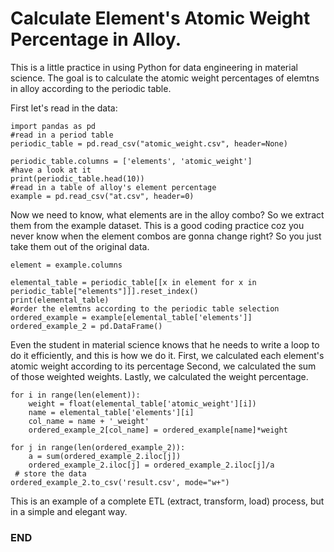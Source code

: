 # Calculate Element's Atomic Weight Percentage in Alloy.

This is a little practice in using Python for data engineering in material science. The goal is to calculate the atomic weight percentages of elemtns in alloy according to the periodic table.

First let's read in the data:

```{python}
import pandas as pd
#read in a period table
periodic_table = pd.read_csv("atomic_weight.csv", header=None)

periodic_table.columns = ['elements', 'atomic_weight']
#have a look at it
print(periodic_table.head(10))
#read in a table of alloy's element percentage
example = pd.read_csv("at.csv", header=0)

```
Now we need to know, what elements are in the alloy combo? So we extract them from the example dataset.
This is a good coding practice coz you never know when the element combos are gonna change right? So you just take them out of the original data.

```{python}
element = example.columns

elemental_table = periodic_table[[x in element for x in periodic_table["elements"]]].reset_index()
print(elemental_table)
#order the elemtns according to the periodic table selection
ordered_example = example[elemental_table['elements']]
ordered_example_2 = pd.DataFrame()
```
Even the student in material science knows that he needs to write a loop to do it efficiently, and this is how we do it. 
First, we calculated each element's atomic weight according to its percentage
Second, we calculated the sum of those weighted weights.
Lastly, we calculated the weight percentage.
```{python}
for i in range(len(element)):
    weight = float(elemental_table['atomic_weight'][i])
    name = elemental_table['elements'][i]
    col_name = name + '_weight'
    ordered_example_2[col_name] = ordered_example[name]*weight

for j in range(len(ordered_example_2)):
    a = sum(ordered_example_2.iloc[j])
    ordered_example_2.iloc[j] = ordered_example_2.iloc[j]/a
 # store the data
ordered_example_2.to_csv('result.csv', mode="w+")
```
This is an example of a complete ETL (extract, transform, load) process, but in a simple and elegant way.

### END
